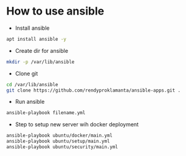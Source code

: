 # How to use ansible

- Install ansible

```sh
apt install ansible -y
```

- Create dir for ansible

```sh
mkdir -p /var/lib/ansible
```

- Clone git

```sh
cd /var/lib/ansible
git clone https://github.com/rendyproklamanta/ansible-apps.git .
```

- Run ansible

```sh
ansible-playbook filename.yml
```

- Step to setup new server wih docker deployment

```sh
ansible-playbook ubuntu/docker/main.yml
ansible-playbook ubuntu/setup/main.yml
ansible-playbook ubuntu/security/main.yml
```
